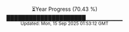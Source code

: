 <p align="center">
⏳Year Progress (70.43 %) <br>
█████████████████████▁▁▁▁▁▁▁▁▁ <br>
<sub>Updated: Mon, 15 Sep 2025 01:53:12 GMT</sub>
</p>

